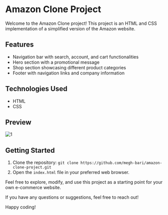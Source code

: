 # Amazon Clone Project

Welcome to the Amazon Clone project! This project is an HTML and CSS implementation of a simplified version of the Amazon website.

## Features
- Navigation bar with search, account, and cart functionalities
- Hero section with a promotional message
- Shop section showcasing different product categories
- Footer with navigation links and company information

## Technologies Used
- HTML
- CSS

## Preview
![1](https://github.com/CodeWithHarry/Sigma-Web-Dev-Course/assets/142393952/414c8305-c764-4126-9003-91905218bd6f)

## Getting Started
1. Clone the repository: `git clone https://github.com/megh-bari/amazon-clone-project.git`
2. Open the `index.html` file in your preferred web browser.

Feel free to explore, modify, and use this project as a starting point for your own e-commerce website.

If you have any questions or suggestions, feel free to reach out!

Happy coding!
